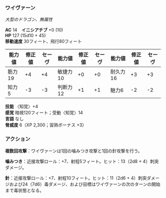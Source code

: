 ### ワイヴァーン
*大型のドラゴン、無属性*

**AC** 14　**イニシアチブ** +0 (10)  
**HP** 127 (15d10 + 45)  
**移動速度** 30フィート、飛行80フィート

| 能力値 | 修正値 | セーヴ | 能力値 | 修正値 | セーヴ | 能力値 | 修正値 | セーヴ |
|--------|--------|--------|--------|--------|--------|--------|--------|--------|
| 筋力19 | +4 | +4 | 敏捷力10 | +0 | +0 | 耐久力16 | +3 | +3 |
| 知力5 | -3 | -3 | 判断力12 | +1 | +1 | 魅力6 | -2 | -2 |

**技能** 〈知覚〉+4  
**感覚** 暗視120フィート；受動〈知覚〉14  
**言語** なし  
**脅威度** 6（XP 2,300；習熟ボーナス +3）

### アクション

**複数回攻撃**：ワイヴァーンは1回の噛みつき攻撃と1回の針攻撃を行う。

**噛みつき**：近接攻撃ロール：+7、射程5フィート。ヒット：13（2d8 + 4）刺突ダメージ。

**針**：近接攻撃ロール：+7、射程10フィート。ヒット：11（2d6 + 4）刺突ダメージおよび24（7d6）毒ダメージ、および目標はワイヴァーンの次のターンの開始まで毒状態となる。